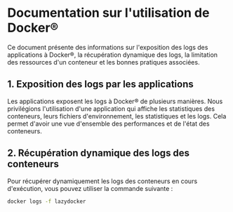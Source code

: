# Documentation sur l'utilisation de Docker®

Ce document présente des informations sur l'exposition des logs des applications à Docker®, la récupération dynamique des logs, la limitation des ressources d'un conteneur et les bonnes pratiques associées.

## 1. Exposition des logs par les applications

Les applications exposent les logs à Docker® de plusieurs manières. Nous privilégions l'utilisation d'une application qui affiche les statistiques des conteneurs, leurs fichiers d'environnement, les statistiques et les logs. Cela permet d'avoir une vue d'ensemble des performances et de l'état des conteneurs.

## 2. Récupération dynamique des logs des conteneurs

Pour récupérer dynamiquement les logs des conteneurs en cours d'exécution, vous pouvez utiliser la commande suivante :

```bash
docker logs -f lazydocker